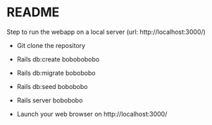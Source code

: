 # README

Step to run the webapp on a local server (url: http://localhost:3000/)

* Git clone the repository

* Rails db:create bobobobobo

* Rails db:migrate bobobobo

* Rails db:seed bobobobo

* Rails server bobobobo

* Launch your web browser on http://localhost:3000/
